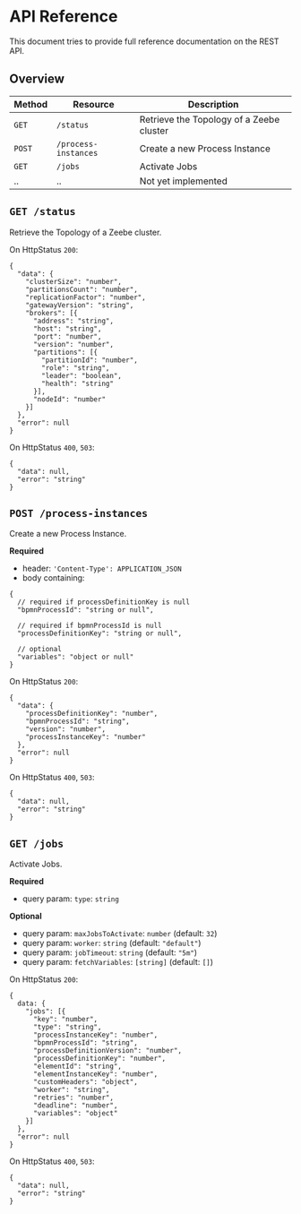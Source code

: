 # API Reference
This document tries to provide full reference documentation on the REST API. 

## Overview
| Method |       Resource       | Description                              |
|--------|----------------------|------------------------------------------|
| `GET`  | `/status`            | Retrieve the Topology of a Zeebe cluster |
| `POST` | `/process-instances` | Create a new Process Instance            |
| `GET`  | `/jobs`              | Activate Jobs                            |
| ..     | ..                   | Not yet implemented                      |

## `GET /status`

Retrieve the Topology of a Zeebe cluster.

On HttpStatus `200`:

```json5
{
  "data": {
    "clusterSize": "number",
    "partitionsCount": "number",
    "replicationFactor": "number",
    "gatewayVersion": "string",
    "brokers": [{
      "address": "string",
      "host": "string",
      "port": "number",
      "version": "number",
      "partitions": [{
        "partitionId": "number",
        "role": "string",
        "leader": "boolean",
        "health": "string"
      }],
      "nodeId": "number"
    }]
  },
  "error": null
}
```

On HttpStatus `400`, `503`:

```json5
{
  "data": null,
  "error": "string"
}
```

## `POST /process-instances`

Create a new Process Instance.

**Required**
- header: `'Content-Type': APPLICATION_JSON`
- body containing:

```json5
{
  // required if processDefinitionKey is null
  "bpmnProcessId": "string or null",

  // required if bpmnProcessId is null
  "processDefinitionKey": "string or null",

  // optional
  "variables": "object or null"
}
```

On HttpStatus `200`:

```json5
{
  "data": {
    "processDefinitionKey": "number",
    "bpmnProcessId": "string",
    "version": "number",
    "processInstanceKey": "number"
  },
  "error": null
}
```

On HttpStatus `400`, `503`:

```json5
{
  "data": null,
  "error": "string"
}
```

## `GET /jobs`

Activate Jobs.

**Required**
- query param: `type`: `string`

**Optional**
- query param: `maxJobsToActivate`: `number` (default: `32`)
- query param: `worker`: `string` (default: `"default"`)
- query param: `jobTimeout`: `string` (default: `"5m"`)
- query param: `fetchVariables`: `[string]` (default: `[]`)

On HttpStatus `200`:

```json5
{
  data: {
    "jobs": [{
      "key": "number",
      "type": "string",
      "processInstanceKey": "number",
      "bpmnProcessId": "string",
      "processDefinitionVersion": "number",
      "processDefinitionKey": "number",
      "elementId": "string",
      "elementInstanceKey": "number",
      "customHeaders": "object",
      "worker": "string",
      "retries": "number",
      "deadline": "number",
      "variables": "object"
    }]
  },
  "error": null
}
```

On HttpStatus `400`, `503`:

```json5
{
  "data": null,
  "error": "string"
}
```